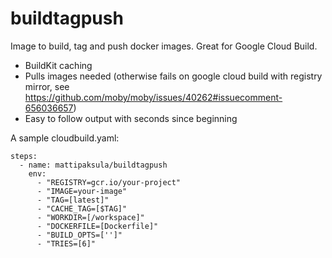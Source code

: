 # buildtagpush

Image to build, tag and push docker images. Great for Google Cloud Build.

 - BuildKit caching
 - Pulls images needed (otherwise fails on google cloud build with registry mirror, see https://github.com/moby/moby/issues/40262#issuecomment-656036657)
 - Easy to follow output with seconds since beginning

A sample cloudbuild.yaml:

```
steps:
  - name: mattipaksula/buildtagpush
    env:
      - "REGISTRY=gcr.io/your-project"
      - "IMAGE=your-image"
      - "TAG=[latest]"
      - "CACHE_TAG=[$TAG]"
      - "WORKDIR=[/workspace]"
      - "DOCKERFILE=[Dockerfile]"
      - "BUILD_OPTS=['']"
      - "TRIES=[6]"
```
